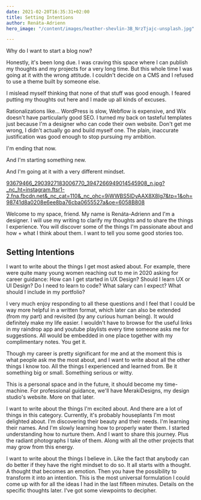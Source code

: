 ```yaml
---
date: 2021-02-20T16:35:31+02:00
title: Setting Intentions
author: Renáta-Adrienn
hero_image: "/content/images/heather-shevlin-3B_NrzTjajc-unsplash.jpg"

---
```

Why do I want to start a blog now?

Honestly, it's been long due. I was craving this space where I can publish my thoughts and my projects for a very long time. But this whole time I was going at it with the wrong attitude. I couldn't decide on a CMS and I refused to use a theme built by someone else.

I mislead myself thinking that none of that stuff was good enough. I feared putting my thoughts out here and I made up all kinds of excuses.

Rationalizations like... WordPress is slow, Webflow is expensive, and Wix doesn't have particularly good SEO. I turned my back on tasteful templates just because I'm a designer who can code their own website. Don't get me wrong, I didn't actually go and build myself one. The plain, inaccurate justification was good enough to stop pursuing my ambition.

I'm ending that now.

And I'm starting something new.

And I'm going at it with a very different mindset.

[93679466_2903927183006770_3947266949014545908_n.jpg?_nc_ht=instagram.ftsr1-2.fna.fbcdn.net&_nc_cat=110&_nc_ohc=9iWWBS5IDyAAX8X8Ig7&tp=1&oh=98741d8a0208e6ee8ba76cba0655527a&oe=6058B808](https://instagram.ftsr1-2.fna.fbcdn.net/v/t51.2885-15/e35/93679466_2903927183006770_3947266949014545908_n.jpg?_nc_ht=instagram.ftsr1-2.fna.fbcdn.net&_nc_cat=110&_nc_ohc=9iWWBS5IDyAAX8X8Ig7&tp=1&oh=98741d8a0208e6ee8ba76cba0655527a&oe=6058B808 "93679466_2903927183006770_3947266949014545908_n.jpg?_nc_ht=instagram.ftsr1-2.fna.fbcdn.net&_nc_cat=110&_nc_ohc=9iWWBS5IDyAAX8X8Ig7&tp=1&oh=98741d8a0208e6ee8ba76cba0655527a&oe=6058B808")

Welcome to my space, friend. My name is Renáta-Adrienn and I'm a designer. I will use my writing to clarify my thoughts and to share the things I experience. You will discover some of the things I'm passionate about and how + what I think about them. I want to tell you some good stories too.

## Setting Intentions

I want to write about the things I get most asked about. For example, there were quite many young women reaching out to me in 2020 asking for career guidance: How can I get started in UX Design? Should I learn UX or UI Design? Do I need to learn to code? What salary can I expect? What should I include in my portfolio?

I very much enjoy responding to all these questions and I feel that I could be way more helpful in a written format, which later can also be extended (from my part) and revisited (by any curious human being). It would definitely make my life easier. I wouldn't have to browse for the useful links in my raindrop app and youtube playlists every time someone asks me for suggestions. All would be embedded in one place together with my complimentary notes. You get it.

Though my career is pretty significant for me and at the moment this is what people ask me the most about, and I want to write about all the other things I know too. All the things I experienced and learned from. Be it something big or small. Something serious or witty.

This is a personal space and in the future, it should become my time-machine. For professional guidance, we'll have MerakiDesigns, my design studio's website. More on that later.

I want to write about the things I'm excited about. And there are a lot of things in this category. Currently, it's probably houseplants I'm most delighted about. I'm discovering their beauty and their needs. I'm learning their names. And I'm slowly learning how to properly water them. I started understanding how to nurture them. And I want to share this journey. Plus the radiant photographs I take of them. Along with all the other projects that may grow from this energy.

I want to write about the things I believe in. Like the fact that anybody can do better if they have the right mindset to do so. It all starts with a thought. A thought that becomes an emotion. Then you have the possibility to transform it into an intention. This is the most universal formulation I could come up with for all the ideas I had in the last fifteen minutes. Details on the specific thoughts later. I've got some viewpoints to decipher.